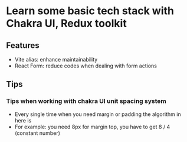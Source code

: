 # Learn some basic tech stack with Chakra UI, Redux toolkit

## Features

- Vite alias: enhance maintainability
- React Form: reduce codes when dealing with form actions

## Tips

### Tips when working with chakra UI unit spacing system

- Every single time when you need margin or padding the algorithm in here is
- For example: you need 8px for margin top, you have to get 8 / 4 (constant number)
